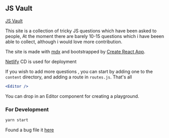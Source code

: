 ## JS Vault

[JS Vault](https://jsvault.com)

This site is a collection of tricky JS questions which have been asked to people,
At the moment there are barely 10-15 questions which i have beeen able to collect,
although i would love more contribution.

The site is made with [mdx](https://mdxjs.com/) and bootstrapped by [Create React App](https://facebook.github.io/create-react-app/docs/getting-started).

[Netlify](https://www.netlify.com/) CD is used for deployment

If you wish to add more questions , you can start by adding one to the `content` directory,
and adding a route in `routes.js`. That's all

```jsx
<Editor />
```

You can drop in an Editor component for creating a playground.


### For Development
```bash
yarn start
```

Found a bug file it [here](https://github.com/nitish24p/js-vault/issues)